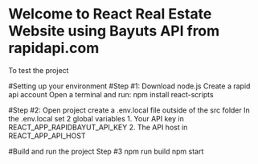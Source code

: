 # Welcome to React Real Estate Website using Bayuts API from rapidapi.com

To test the project

#Setting up your environment
#Step #1:
Download node.js
Create a rapid api account
Open a terminal and run: npm install react-scripts

#Step #2:
Open project
create a .env.local file outside of the src folder
In the .env.local set 2 global variables
    1. Your API key in REACT_APP_RAPIDBAYUT_API_KEY
    2. The API host in REACT_APP_API_HOST
    
#Build and run the project
Step #3
npm run build
npm start